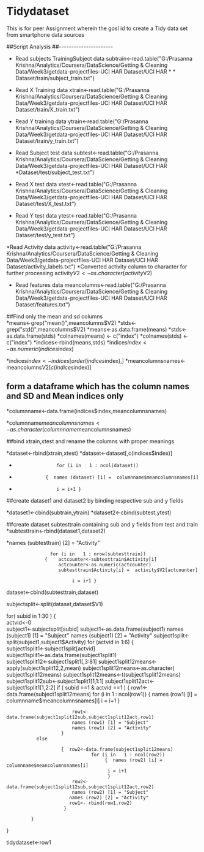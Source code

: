 Tidydataset
===========

This is for peer Assignment wherein the gosl id to create a Tidy data set from smartphone data sources

##Script Analysis
##----------------------

*  Read subjects TrainingSubject data  subtrain<-read.table("G:/Prasanna Krishna/Analytics/Coursera/DataScience/Getting & Cleaning Data/Week3/getdata-projectfiles-UCI HAR Dataset/UCI HAR * * Dataset/train/subject_train.txt")
* Read  X Training data xtrain<-read.table("G:/Prasanna Krishna/Analytics/Coursera/DataScience/Getting & Cleaning Data/Week3/getdata-projectfiles-UCI HAR Dataset/UCI HAR Dataset/train/X_train.txt")
* Read Y training data ytrain<-read.table("G:/Prasanna Krishna/Analytics/Coursera/DataScience/Getting & Cleaning Data/Week3/getdata-projectfiles-UCI HAR Dataset/UCI HAR Dataset/train/y_train.txt")

* Read Subject test data subtest<-read.table("G:/Prasanna Krishna/Analytics/Coursera/DataScience/Getting & Cleaning Data/Week3/getdata-projectfiles-UCI HAR Dataset/UCI HAR *Dataset/test/subject_test.txt")
* Read X test data xtest<-read.table("G:/Prasanna Krishna/Analytics/Coursera/DataScience/Getting & Cleaning Data/Week3/getdata-projectfiles-UCI HAR Dataset/UCI HAR Dataset/test/X_test.txt")
 * Read Y test data ytest<-read.table("G:/Prasanna Krishna/Analytics/Coursera/DataScience/Getting & Cleaning Data/Week3/getdata-projectfiles-UCI HAR Dataset/UCI HAR Dataset/test/y_test.txt")
 

*Read Activity data  activity<-read.table("G:/Prasanna Krishna/Analytics/Coursera/DataScience/Getting & Cleaning Data/Week3/getdata-projectfiles-UCI HAR Dataset/UCI HAR Dataset/activity_labels.txt")
*Converted activity column to character for further processing activity$V2<-as.character(activity$V2)

* Read features data meancolumns<-read.table("G:/Prasanna Krishna/Analytics/Coursera/DataScience/Getting & Cleaning Data/Week3/getdata-projectfiles-UCI HAR Dataset/UCI HAR Dataset/features.txt")




##Find only the mean and sd columns  
*means<-grep("mean()",meancolumns$V2)
*stds<-grep("std()",meancolumns$V2)
*means<-as.data.frame(means)
*stds<-as.data.frame(stds)
*colnames(means) <- c("index")
*colnames(stds) <- c("index")
*indices<-rbind(means,stds)
*indices$index<-as.numeric(indices$index)

*indices$index<-indices[order(indices$index),]
*meancolumnsnames<-meancolumns$V2[c(indices$index)]

## form a dataframe which has the column names and SD and Mean indices only 
*columnname<-data.frame(indices$index,meancolumnsnames)

*columnname$meancolumnsnames<-as.character(columnname$meancolumnsnames)

##bind xtrain,xtest and rename the columns with proper meanings

*dataset<-rbind(xtrain,xtest)
*dataset<-dataset[,c(indices$index)]


*                    for (i in   1 : ncol(dataset))
*                {  names (dataset) [i] =  columnname$meancolumnsnames[i] 
                    
*                    i = i+1 }

##create dataset1 and dataset2 by binding respective sub and y fields

*dataset1<-cbind(subtrain,ytrain)
*dataset2<-cbind(subtest,ytest)


##create dataset subtesttrain containing sub and y fields from test and train
*subtesttrain<-rbind(dataset1,dataset2)


*names (subtesttrain) [2] = "Activity"             
           
 
 
                    for (i in   1 : nrow(subtesttrain))
                  {    actcounter<-subtesttrain$Activity[i]
                       actcounter<-as.numeric(actcounter)
                       subtesttrain$Activity[i] =  activity$V2[actcounter]
                                             
                            i = i+1 }

 
dataset<-cbind(subtesttrain,dataset)

              
subjectsplit<-split(dataset,dataset$V1)

for( subid in 1:30 )
{    
      actvid<-0   
     subject1<-subjectsplit[subid]
     subject1<-as.data.frame(subject1)
      names (subject1) [1] = "Subject" 
                            names (subject1) [2] = "Activity" 
     subject1split<-split(subject1,subject1$Activity)
     for (actvid in 1:6)
               {         
                    subject1split1<-subject1split[actvid]                                                             
                    subject1split1<-as.data.frame(subject1split1)      
                    subject1split12<-subject1split1[,3:81]
                    subject1split12means<-apply(subject1split12,2,mean)
                    subject1split12means<-as.character( subject1split12means)
                    subject1split12means<-t(subject1split12means)
                    subject1split12sub<-subject1split1[1,1:1]
                    subject1split12act<-subject1split1[1,2:2]
               if ( subid ==1 & actvid ==1 )
                      {    row1<-data.frame(subject1split12means)
                            for (i in   1 : ncol(row1))
                                      {  names (row1) [i] =  columnname$meancolumnsnames[i] 
                                          i = i+1 }  

                            row1<-data.frame(subject1split12sub,subject1split12act,row1)
                            names (row1) [1] = "Subject" 
                            names (row1) [2] = "Activity"
                        }
               else

                        {  row2<-data.frame(subject1split12means)                             
                                   for (i in   1 : ncol(row2))
                                        {  names (row2) [i] =  columnname$meancolumnsnames[i] 
                                         i = i+1
                                         }  
                            row2<-data.frame(subject1split12sub,subject1split12act,row2)
                            names (row2) [1] = "Subject" 
                           names (row2) [2] = "Activity"
                           row1<- rbind(row1,row2) 
                         }
              
             }           
          
  }       

tidydataset<-row1        
